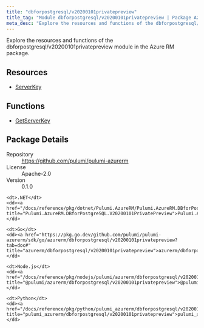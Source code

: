 ```yaml
---
title: "dbforpostgresql/v20200101privatepreview"
title_tag: "Module dbforpostgresql/v20200101privatepreview | Package Azure RM"
meta_desc: "Explore the resources and functions of the dbforpostgresql/v20200101privatepreview module in the Azure RM package."
---
```


<!-- WARNING: this file was generated by Pulumi Docs Generator. -->
<!-- Do not edit by hand unless you're certain you know what you are doing! -->

Explore the resources and functions of the dbforpostgresql/v20200101privatepreview module in the Azure RM package.

<h2 id="resources">Resources</h2>
<ul class="api">
    <li><a href="serverkey" title="ServerKey"><span class="symbol resource"></span>ServerKey</a></li>
</ul>

<h2 id="functions">Functions</h2>
<ul class="api">
    <li><a href="getserverkey" title="GetServerKey"><span class="symbol function"></span>GetServerKey</a></li>
</ul>

<h2 id="package-details">Package Details</h2>
<dl class="package-details">
	<dt>Repository</dt>
	<dd><a href="https://github.com/pulumi/pulumi-azurerm">https://github.com/pulumi/pulumi-azurerm</a></dd>
	<dt>License</dt>
	<dd>Apache-2.0</dd>
	<dt>Version</dt>
	<dd>0.1.0</dd>
</dl>



<dl class="tabular">

    <dt>.NET</dt>
    <dd><a href="/docs/reference/pkg/dotnet/Pulumi.AzureRM/Pulumi.AzureRM.DBforPostgreSQL.V20200101PrivatePreview.html" title="Pulumi.AzureRM.DBforPostgreSQL.V20200101PrivatePreview">Pulumi.AzureRM.DBforPostgreSQL.V20200101PrivatePreview</a></dd>

    <dt>Go</dt>
    <dd><a href="https://pkg.go.dev/github.com/pulumi/pulumi-azurerm/sdk/go/azurerm/dbforpostgresql/v20200101privatepreview?tab=doc#" title="azurerm/dbforpostgresql/v20200101privatepreview">azurerm/dbforpostgresql/v20200101privatepreview</a></dd>

    <dt>Node.js</dt>
    <dd><a href="/docs/reference/pkg/nodejs/pulumi/azurerm/dbforpostgresql/v20200101privatepreview/#" title="@pulumi/azurerm/dbforpostgresql/v20200101privatepreview">@pulumi/azurerm/dbforpostgresql/v20200101privatepreview</a></dd>

    <dt>Python</dt>
    <dd><a href="/docs/reference/pkg/python/pulumi_azurerm/dbforpostgresql/v20200101privatepreview" title="pulumi_azurerm/dbforpostgresql/v20200101privatepreview">pulumi_azurerm/dbforpostgresql/v20200101privatepreview</a></dd>

</dl>

